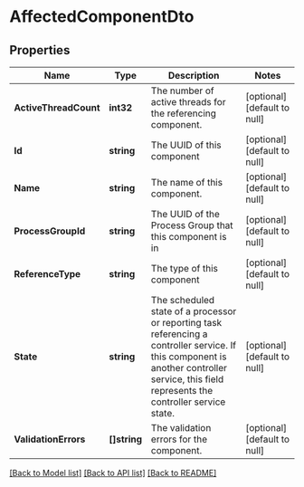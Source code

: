 # AffectedComponentDto

## Properties
Name | Type | Description | Notes
------------ | ------------- | ------------- | -------------
**ActiveThreadCount** | **int32** | The number of active threads for the referencing component. | [optional] [default to null]
**Id** | **string** | The UUID of this component | [optional] [default to null]
**Name** | **string** | The name of this component. | [optional] [default to null]
**ProcessGroupId** | **string** | The UUID of the Process Group that this component is in | [optional] [default to null]
**ReferenceType** | **string** | The type of this component | [optional] [default to null]
**State** | **string** | The scheduled state of a processor or reporting task referencing a controller service. If this component is another controller service, this field represents the controller service state. | [optional] [default to null]
**ValidationErrors** | **[]string** | The validation errors for the component. | [optional] [default to null]

[[Back to Model list]](../README.md#documentation-for-models) [[Back to API list]](../README.md#documentation-for-api-endpoints) [[Back to README]](../README.md)

